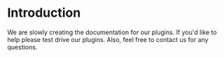 # Introduction #

We are slowly creating the documentation for our plugins. If you'd like to help please test drive our plugins. Also, feel free to contact us for any questions.